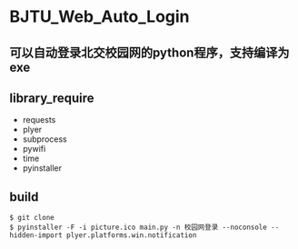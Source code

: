 # BJTU_Web_Auto_Login

可以自动登录北交校园网的python程序，支持编译为exe
-----
## library_require

- requests
- plyer
- subprocess
- pywifi
- time
- pyinstaller

## build

```shell
$ git clone
$ pyinstaller -F -i picture.ico main.py -n 校园网登录 --noconsole --hidden-import plyer.platforms.win.notification
```
